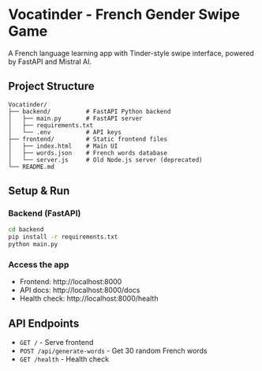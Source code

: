 # Vocatinder - French Gender Swipe Game

A French language learning app with Tinder-style swipe interface, powered by FastAPI and Mistral AI.

## Project Structure

```
Vocatinder/
├── backend/          # FastAPI Python backend
│   ├── main.py       # FastAPI server
│   ├── requirements.txt
│   └── .env          # API keys
├── frontend/         # Static frontend files
│   ├── index.html    # Main UI
│   ├── words.json    # French words database
│   └── server.js     # Old Node.js server (deprecated)
└── README.md
```

## Setup & Run

### Backend (FastAPI)
```bash
cd backend
pip install -r requirements.txt
python main.py
```

### Access the app
- Frontend: http://localhost:8000
- API docs: http://localhost:8000/docs
- Health check: http://localhost:8000/health

## API Endpoints

- `GET /` - Serve frontend
- `POST /api/generate-words` - Get 30 random French words
- `GET /health` - Health check
